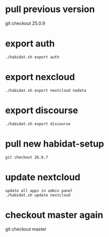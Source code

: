 # pull previous version

git checkout 25.0.9

# export auth

```
./habidat.sh export auth
```

# export nexcloud

```
./habidat.sh export nextcloud nodata
```

# export discourse

```
./habidat.sh export discourse
```

# pull new habidat-setup

```
git checkout 26.0.7
```

# update nextcloud

```
update all apps in admin panel
./habidat.sh update nextcloud
```

# checkout master again

git checkout master
